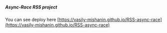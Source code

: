 ##### Async-Race RSS project

You can see deploy here
[https://vasily-mishanin.github.io/RSS-async-race](https://vasily-mishanin.github.io/RSS-async-race)
